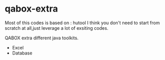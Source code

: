 # qabox-extra

Most of this codes is based on : hutool
I think you don't need to start from scratch at all,just leverage a lot of exsiting codes.

QABOX extra different java toolkits.
- Excel
- Database

